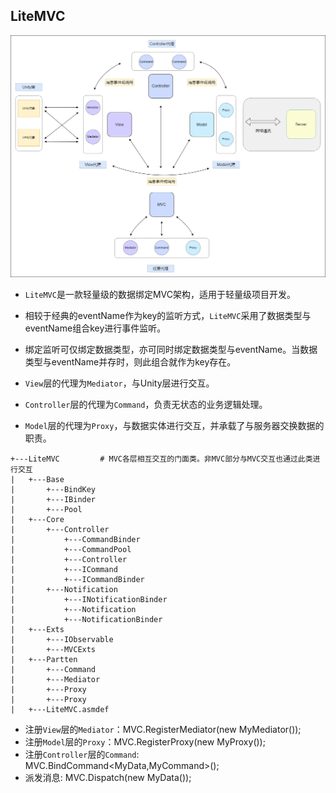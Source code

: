 ## LiteMVC

![LiteMVC架构图](GitDocs/Images/LiteMVC.png)

- `LiteMVC`是一款轻量级的数据绑定MVC架构，适用于轻量级项目开发。

- 相较于经典的eventName作为key的监听方式，`LiteMVC`采用了数据类型与eventName组合key进行事件监听。
  
- 绑定监听可仅绑定数据类型，亦可同时绑定数据类型与eventName。当数据类型与eventName并存时，则此组合就作为key存在。

- `View`层的代理为`Mediator`，与Unity层进行交互。

- `Controller`层的代理为`Command`，负责无状态的业务逻辑处理。

- `Model`层的代理为`Proxy`，与数据实体进行交互，并承载了与服务器交换数据的职责。

```
+---LiteMVC         # MVC各层相互交互的门面类。非MVC部分与MVC交互也通过此类进行交互
|   +---Base
|       +---BindKey                     
|       +---IBinder                     
|       +---Pool                        
|   +---Core                            
|       +---Controller                    
|           +---CommandBinder           
|           +---CommandPool            
|           +---Controller             
|           +---ICommand            
|           +---ICommandBinder            
|       +---Notification            
|           +---INotificationBinder             
|           +---Notification             
|           +---NotificationBinder             
|   +---Exts        
|       +---IObservable    
|       +---MVCExts        
|   +---Partten            
|       +---Command                  
|       +---Mediator                 
|       +---Proxy          
|       +---Proxy          
|   +---LiteMVC.asmdef     
```

- 注册`View`层的`Mediator`：MVC.RegisterMediator(new MyMediator());
- 注册`Model`层的`Proxy`：MVC.RegisterProxy(new MyProxy());
- 注册`Controller`层的`Command`: MVC.BindCommand<MyData,MyCommand>();
- 派发消息: MVC.Dispatch(new MyData());